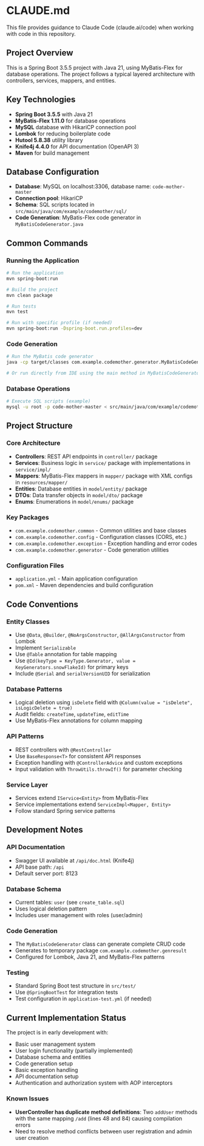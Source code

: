 # CLAUDE.md

This file provides guidance to Claude Code (claude.ai/code) when working with code in this repository.

## Project Overview

This is a Spring Boot 3.5.5 project with Java 21, using MyBatis-Flex for database operations. The project follows a typical layered architecture with controllers, services, mappers, and entities.

## Key Technologies

- **Spring Boot 3.5.5** with Java 21
- **MyBatis-Flex 1.11.0** for database operations
- **MySQL** database with HikariCP connection pool
- **Lombok** for reducing boilerplate code
- **Hutool 5.8.38** utility library
- **Knife4j 4.4.0** for API documentation (OpenAPI 3)
- **Maven** for build management

## Database Configuration

- **Database**: MySQL on localhost:3306, database name: `code-mother-master`
- **Connection pool**: HikariCP
- **Schema**: SQL scripts located in `src/main/java/com/example/codemother/sql/`
- **Code Generation**: MyBatis-Flex code generator in `MyBatisCodeGenerator.java`

## Common Commands

### Running the Application
```bash
# Run the application
mvn spring-boot:run

# Build the project
mvn clean package

# Run tests
mvn test

# Run with specific profile (if needed)
mvn spring-boot:run -Dspring-boot.run.profiles=dev
```

### Code Generation
```bash
# Run the MyBatis code generator
java -cp target/classes com.example.codemother.generator.MyBatisCodeGenerator

# Or run directly from IDE using the main method in MyBatisCodeGenerator
```

### Database Operations
```bash
# Execute SQL scripts (example)
mysql -u root -p code-mother-master < src/main/java/com/example/codemother/sql/create_table.sql
```

## Project Structure

### Core Architecture
- **Controllers**: REST API endpoints in `controller/` package
- **Services**: Business logic in `service/` package with implementations in `service/impl/`
- **Mappers**: MyBatis-Flex mappers in `mapper/` package with XML configs in `resources/mapper/`
- **Entities**: Database entities in `model/entity/` package
- **DTOs**: Data transfer objects in `model/dto/` package
- **Enums**: Enumerations in `model/enums/` package

### Key Packages
- `com.example.codemother.common` - Common utilities and base classes
- `com.example.codemother.config` - Configuration classes (CORS, etc.)
- `com.example.codemother.exception` - Exception handling and error codes
- `com.example.codemother.generator` - Code generation utilities

### Configuration Files
- `application.yml` - Main application configuration
- `pom.xml` - Maven dependencies and build configuration

## Code Conventions

### Entity Classes
- Use `@Data`, `@Builder`, `@NoArgsConstructor`, `@AllArgsConstructor` from Lombok
- Implement `Serializable`
- Use `@Table` annotation for table mapping
- Use `@Id(keyType = KeyType.Generator, value = KeyGenerators.snowFlakeId)` for primary keys
- Include `@Serial` and `serialVersionUID` for serialization

### Database Patterns
- Logical deletion using `isDelete` field with `@Column(value = "isDelete", isLogicDelete = true)`
- Audit fields: `createTime`, `updateTime`, `editTime`
- Use MyBatis-Flex annotations for column mapping

### API Patterns
- REST controllers with `@RestController`
- Use `BaseResponse<T>` for consistent API responses
- Exception handling with `@ControllerAdvice` and custom exceptions
- Input validation with `ThrowUtils.throwIf()` for parameter checking

### Service Layer
- Services extend `IService<Entity>` from MyBatis-Flex
- Service implementations extend `ServiceImpl<Mapper, Entity>`
- Follow standard Spring service patterns

## Development Notes

### API Documentation
- Swagger UI available at `/api/doc.html` (Knife4j)
- API base path: `/api`
- Default server port: 8123

### Database Schema
- Current tables: `user` (see `create_table.sql`)
- Uses logical deletion pattern
- Includes user management with roles (user/admin)

### Code Generation
- The `MyBatisCodeGenerator` class can generate complete CRUD code
- Generates to temporary package `com.example.codemother.genresult`
- Configured for Lombok, Java 21, and MyBatis-Flex patterns

### Testing
- Standard Spring Boot test structure in `src/test/`
- Use `@SpringBootTest` for integration tests
- Test configuration in `application-test.yml` (if needed)

## Current Implementation Status

The project is in early development with:
- Basic user management system
- User login functionality (partially implemented)
- Database schema and entities
- Code generation setup
- Basic exception handling
- API documentation setup
- Authentication and authorization system with AOP interceptors

### Known Issues
- **UserController has duplicate method definitions**: Two `addUser` methods with the same mapping `/add` (lines 48 and 84) causing compilation errors
- Need to resolve method conflicts between user registration and admin user creation